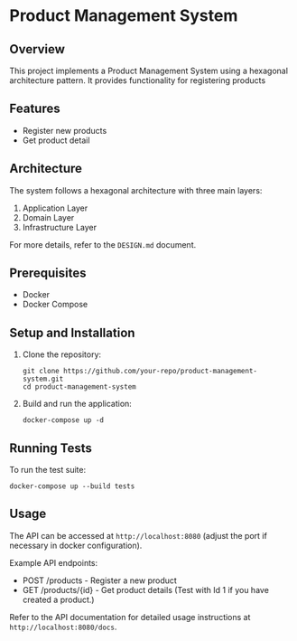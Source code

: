 # Product Management System

## Overview
This project implements a Product Management System using a hexagonal architecture pattern. It provides functionality for registering products
## Features
- Register new products
- Get product detail

## Architecture
The system follows a hexagonal architecture with three main layers:
1. Application Layer
2. Domain Layer
3. Infrastructure Layer

For more details, refer to the `DESIGN.md` document.

## Prerequisites
- Docker
- Docker Compose

## Setup and Installation
1. Clone the repository:
   ```
   git clone https://github.com/your-repo/product-management-system.git
   cd product-management-system
   ```

2. Build and run the application:
   ```
   docker-compose up -d
   ```

## Running Tests
To run the test suite:
```
docker-compose up --build tests
```

## Usage
The API can be accessed at `http://localhost:8080` (adjust the port if necessary in docker configuration).

Example API endpoints:
- POST /products - Register a new product
- GET /products/{id} - Get product details (Test with Id 1 if you have created a product.)

Refer to the API documentation for detailed usage instructions at `http://localhost:8080/docs`.
